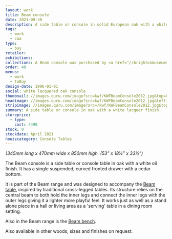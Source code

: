 ```yaml
---
layout: work
title: Beam console
date: 2021-09-30
description: A side table or console in solid European oak with a white lacquer finish. The drawer bottom is cedar.
tags:
  - work
  - caa
type:
  - buy
retailer:
exhibitions:
collections: A Beam console was purchased by <a href="//brightonmuseums.org.uk/discover/collections/decorative-art/" alt="Hove Museum and Art Gallery">Hove Museum and Art Gallery</a> for the South East Art & Craft collection.
order: 40
menus:
  - work
  - toBuy
design-date: 1996-01-01
social: white lacquered oak console
thumbnail: //images.quru.com/image?src=kwf/KWFBeamConsole2012.jpg&top=0.05&width=175&height=175&right=0.97&fill=auto
headimage: //images.quru.com/image?src=kwf/KWFBeamConsole2012.jpg&left10&right=0.9&top=0.15&bottom=0.9
stripimage: //images.quru.com/image?src=/kwf/KWFBeamConsole2012.jpg&top=0.18438&bottom=0.525&left=0.03822&right=0.94268
summary: A side table or console in oak with a white lacquer finish.
storeprice: 
  - type: 
    cost: 4490
stock: 0
stockdate: April 2021
houzzcategory: Console Tables
---
```

_1345mm long x 470mm wide x 850mm high. (53” x 18&frac12;” x 33&frac12;”)_

The Beam console is a side table or console table in oak with a white oil finish. It has a single suspended, curved fronted drawer with a cedar bottom.

It is part of the Beam range and was designed to accompany the [Beam table](beamtable.html), inspired by traditional cross-legged tables. Its structure relies on the central beam to both hold the inner legs and connect the inner legs with the outer legs giving it a lighter more playful feel. It works just as well as a stand alone piece in a hall or living area as a 'serving' table in a dining room setting.

Also in the Beam range is the [Beam bench](beambench.html).

Also available in other woods, sizes and finishes on request.

